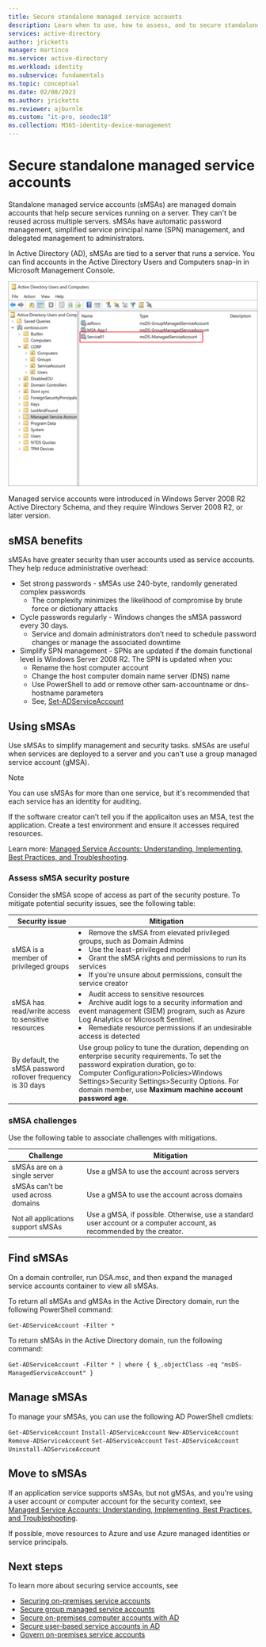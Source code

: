 ```yaml
---
title: Secure standalone managed service accounts
description: Learn when to use, how to assess, and to secure standalone managed service accounts (sMSAs)
services: active-directory
author: jricketts
manager: martinco
ms.service: active-directory
ms.workload: identity
ms.subservice: fundamentals
ms.topic: conceptual
ms.date: 02/08/2023
ms.author: jricketts
ms.reviewer: ajburnle
ms.custom: "it-pro, seodec18"
ms.collection: M365-identity-device-management
---
```


# Secure standalone managed service accounts

Standalone managed service accounts (sMSAs) are managed domain accounts that help secure services running on a server. They can't be reused across multiple servers. sMSAs have automatic password management, simplified service principal name (SPN) management, and delegated management to administrators. 

In Active Directory (AD), sMSAs are tied to a server that runs a service. You can find accounts in the Active Directory Users and Computers snap-in in Microsoft Management Console.

   ![Screenshot of a service name and type under Active Directory Users and Computers.](./media/securing-service-accounts/secure-standalone-msa-image-1.png)

Managed service accounts were introduced in Windows Server 2008 R2 Active Directory Schema, and they require Windows Server 2008 R2, or later version. 

## sMSA benefits

sMSAs have greater security than user accounts used as service accounts. They help reduce administrative overhead:

* Set strong passwords - sMSAs use 240-byte, randomly generated complex passwords
  * The complexity minimizes the likelihood of compromise by brute force or dictionary attacks
* Cycle passwords regularly - Windows changes the sMSA password every 30 days. 
  * Service and domain administrators don’t need to schedule password changes or manage the associated downtime
* Simplify SPN management - SPNs are updated if the domain functional level is Windows Server 2008 R2. The SPN is updated when you:
  * Rename the host computer account
  * Change the host computer domain name server (DNS) name
  * Use PowerShell to add or remove other sam-accountname or dns-hostname parameters
  * See, [Set-ADServiceAccount](/powershell/module/activedirectory/set-adserviceaccount)

## Using sMSAs

Use sMSAs to simplify management and security tasks. sMSAs are useful when services are deployed to a server and you can't use a group managed service account (gMSA). 

> [!NOTE] 
> You can use sMSAs for more than one service, but it's recommended that each service has an identity for auditing. 

If the software creator can’t tell you if the applicaiton uses an MSA, test the application. Create a test environment and ensure it accesses required resources. 

Learn more: [Managed Service Accounts: Understanding, Implementing, Best Practices, and Troubleshooting](/archive/blogs/askds/managed-service-accounts-understanding-implementing-best-practices-and-troubleshooting).

### Assess sMSA security posture

Consider the sMSA scope of access as part of the security posture. To mitigate potential security issues, see the following table:

| Security issue| Mitigation |
| - | - |
| sMSA is a member of privileged groups | <li>Remove the sMSA from elevated privileged groups, such as Domain Admins<li>Use the least-privileged model <li> Grant the sMSA rights and permissions to run its services<li>If you're unsure about permissions, consult the service creator|
| sMSA has read/write access to sensitive resources | <li>Audit access to sensitive resources<li>Archive audit logs to a security information and event management (SIEM) program, such as Azure Log Analytics or Microsoft Sentinel.<li>Remediate resource permissions if an undesirable access is detected |
| By default, the sMSA password rollover frequency is 30 days | Use group policy to tune the duration, depending on enterprise security requirements. To set the password expiration duration, go to:<br>Computer Configuration>Policies>Windows Settings>Security Settings>Security Options. For domain member, use **Maximum machine account password age**. |

### sMSA challenges
  
Use the following table to associate challenges with mitigations.

| Challenge| Mitigation |
| - | - |
| sMSAs are on a single server | Use a gMSA to use the account across servers |
| sMSAs can't be used across domains | Use a gMSA to use the account across domains |
| Not all applications support sMSAs| Use a gMSA, if possible. Otherwise, use a standard user account or a computer account, as recommended by the creator.|

## Find sMSAs

On a domain controller, run DSA.msc, and then expand the managed service accounts container to view all sMSAs. 

To return all sMSAs and gMSAs in the Active Directory domain, run the following PowerShell command: 

`Get-ADServiceAccount -Filter *`

To return sMSAs in the Active Directory domain, run the following command:

`Get-ADServiceAccount -Filter * | where { $_.objectClass -eq "msDS-ManagedServiceAccount" }`

## Manage sMSAs

To manage your sMSAs, you can use the following AD PowerShell cmdlets:

`Get-ADServiceAccount`
`Install-ADServiceAccount`
`New-ADServiceAccount`
`Remove-ADServiceAccount`
`Set-ADServiceAccount`
`Test-ADServiceAccount`
`Uninstall-ADServiceAccount`

## Move to sMSAs

If an application service supports sMSAs, but not gMSAs, and you're using a user account or computer account for the security context, see</br>
[Managed Service Accounts: Understanding, Implementing, Best Practices, and Troubleshooting](/archive/blogs/askds/managed-service-accounts-understanding-implementing-best-practices-and-troubleshooting).

If possible, move resources to Azure and use Azure managed identities or service principals.

## Next steps

To learn more about securing service accounts, see

* [Securing on-premises service accounts](service-accounts-on-premises.md)  
* [Secure group managed service accounts](service-accounts-group-managed.md)  
* [Secure on-premises computer accounts with AD](service-accounts-computer.md)  
* [Secure user-based service accounts in AD](service-accounts-user-on-premises.md)  
* [Govern on-premises service accounts](service-accounts-govern-on-premises.md)
